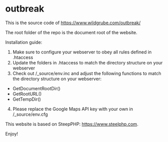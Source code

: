 # outbreak
This is the source code of https://www.wildgrube.com/outbreak/

The root folder of the repo is the document root of the website.

Installation guide:
1. Make sure to configure your webserver to obey all rules defined in .htaccess
2. Update the folders in .htaccess to match the directory structure on your webserver
3. Check out /_source/env.inc and adjust the following functions to match the directory structure on your webserver:
- GetDocumentRootDir()
- GetRootURL()
- GetTempDir() 
4. Please replace the Google Maps API key with your own in /_source/env.cfg

This website is based on SteepPHP: https://www.steelphp.com.

Enjoy!
